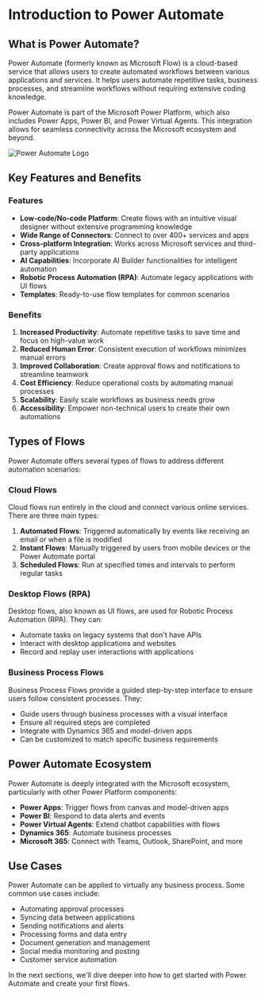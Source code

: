 # Introduction to Power Automate

## What is Power Automate?

Power Automate (formerly known as Microsoft Flow) is a cloud-based service that allows users to create automated workflows between various applications and services. It helps users automate repetitive tasks, business processes, and streamline workflows without requiring extensive coding knowledge.

Power Automate is part of the Microsoft Power Platform, which also includes Power Apps, Power BI, and Power Virtual Agents. This integration allows for seamless connectivity across the Microsoft ecosystem and beyond.

![Power Automate Logo](images/power-automate-logo.png)

## Key Features and Benefits

### Features

- **Low-code/No-code Platform**: Create flows with an intuitive visual designer without extensive programming knowledge
- **Wide Range of Connectors**: Connect to over 400+ services and apps
- **Cross-platform Integration**: Works across Microsoft services and third-party applications
- **AI Capabilities**: Incorporate AI Builder functionalities for intelligent automation
- **Robotic Process Automation (RPA)**: Automate legacy applications with UI flows
- **Templates**: Ready-to-use flow templates for common scenarios

### Benefits

1. **Increased Productivity**: Automate repetitive tasks to save time and focus on high-value work
2. **Reduced Human Error**: Consistent execution of workflows minimizes manual errors
3. **Improved Collaboration**: Create approval flows and notifications to streamline teamwork
4. **Cost Efficiency**: Reduce operational costs by automating manual processes
5. **Scalability**: Easily scale workflows as business needs grow
6. **Accessibility**: Empower non-technical users to create their own automations

## Types of Flows

Power Automate offers several types of flows to address different automation scenarios:

### Cloud Flows

Cloud flows run entirely in the cloud and connect various online services. There are three main types:

1. **Automated Flows**: Triggered automatically by events like receiving an email or when a file is modified
2. **Instant Flows**: Manually triggered by users from mobile devices or the Power Automate portal
3. **Scheduled Flows**: Run at specified times and intervals to perform regular tasks

### Desktop Flows (RPA)

Desktop flows, also known as UI flows, are used for Robotic Process Automation (RPA). They can:

- Automate tasks on legacy systems that don't have APIs
- Interact with desktop applications and websites
- Record and replay user interactions with applications

### Business Process Flows

Business Process Flows provide a guided step-by-step interface to ensure users follow consistent processes. They:

- Guide users through business processes with a visual interface
- Ensure all required steps are completed
- Integrate with Dynamics 365 and model-driven apps
- Can be customized to match specific business requirements

## Power Automate Ecosystem

Power Automate is deeply integrated with the Microsoft ecosystem, particularly with other Power Platform components:

- **Power Apps**: Trigger flows from canvas and model-driven apps
- **Power BI**: Respond to data alerts and events
- **Power Virtual Agents**: Extend chatbot capabilities with flows
- **Dynamics 365**: Automate business processes
- **Microsoft 365**: Connect with Teams, Outlook, SharePoint, and more

## Use Cases

Power Automate can be applied to virtually any business process. Some common use cases include:

- Automating approval processes
- Syncing data between applications
- Sending notifications and alerts
- Processing forms and data entry
- Document generation and management
- Social media monitoring and posting
- Customer service automation

In the next sections, we'll dive deeper into how to get started with Power Automate and create your first flows. 